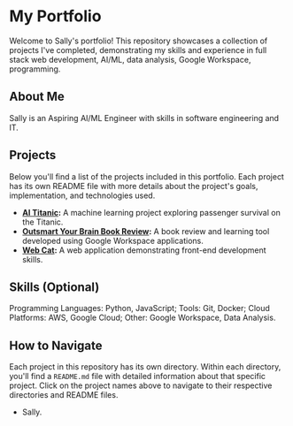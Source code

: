 # My Portfolio

Welcome to Sally's portfolio! This repository showcases a collection of projects I've completed, demonstrating my skills and experience in full stack web development, AI/ML, data analysis, Google Workspace, programming.

## About Me 

Sally is an Aspiring AI/ML Engineer with skills in software engineering and IT. 


## Projects

Below you'll find a list of the projects included in this portfolio.  Each project has its own README file with more details about the project's goals, implementation, and technologies used.

*   **[AI Titanic](titanic-README.md):** A machine learning project exploring passenger survival on the Titanic.
*   **[Outsmart Your Brain Book Review](outsmart-README.md):** A book review and learning tool developed using Google Workspace applications.
*   **[Web Cat](cat-README.md):** A web application demonstrating front-end development skills.

## Skills (Optional)

Programming Languages: Python, JavaScript;  Tools: Git, Docker;  Cloud Platforms: AWS, Google Cloud;  Other: Google Workspace, Data Analysis.

## How to Navigate

Each project in this repository has its own directory.  Within each directory, you'll find a `README.md` file with detailed information about that specific project.  Click on the project names above to navigate to their respective directories and README files.

- Sally.
